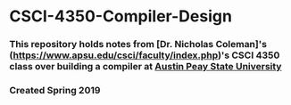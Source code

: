 # CSCI-4350-Compiler-Design

### This repository holds notes from [Dr. Nicholas Coleman]'s (https://www.apsu.edu/csci/faculty/index.php)'s CSCI 4350 class over building a compiler at [Austin Peay State University](http://www.apsu.edu/)

### Created Spring 2019
